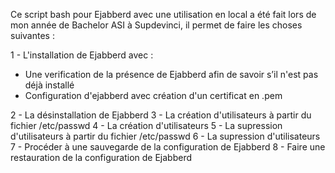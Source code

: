 Ce script bash pour Ejabberd avec une utilisation en local a été fait lors de mon année de Bachelor ASI à Supdevinci, il permet de faire les choses suivantes :

1 - L'installation de Ejabberd avec :

- Une verification de la présence de Ejabberd afin de savoir s’il n'est pas déjà installé
- Configuration d'ejabberd avec création d'un certificat en .pem

2 - La désinstallation de Ejabberd
3 - La création d'utilisateurs à partir du fichier /etc/passwd
4 - La création d'utilisateurs
5 - La supression d'utilisateurs à partir du fichier /etc/passwd
6 - La supression d'utilisateurs
7 - Procéder à une sauvegarde de la configuration de Ejabberd
8 - Faire une restauration de la configuration de Ejabberd
